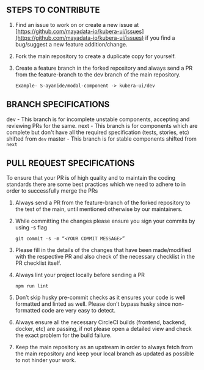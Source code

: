 ## STEPS TO CONTRIBUTE

1. Find an issue to work on or create a new issue at [https://github.com/mayadata-io/kubera-ui/issues](https://github.com/mayadata-io/kubera-ui/issues) if you find a bug/suggest a new feature addition/change.
2. Fork the main repository to create a duplicate copy for yourself.
3. Create a feature branch in the forked repository and always send a PR from the feature-branch to the dev branch of the main repository.

    ```
    Example- S-ayanide/modal-component -> kubera-ui/dev
    ```

## BRANCH SPECIFICATIONS

dev - This branch is for incomplete unstable components, accepting and reviewing PRs for the same.
next - This branch is for components which are complete but don't have all the required specification (tests, stories, etc) shifted from `dev`
master - This branch is for stable components shifted from `next`

## PULL REQUEST SPECIFICATIONS


To ensure that your PR is of high quality and to maintain the coding standards there are some best practices which we need to adhere to in order to successfully merge the PRs


1. Always send a PR from the feature-branch of the forked repository to the test of the main, until mentioned otherwise by our maintainers.
2. While committing the changes please ensure you sign your commits by using -s flag
    ```
    git commit -s -m “<YOUR COMMIT MESSAGE>”
    ```

3. Please fill in the details of the changes that have been made/modified with the respective PR and also check of the necessary checklist in the PR checklist itself.
4. Always lint your project locally before sending a PR
    ```
    npm run lint
    ```

5. Don’t skip husky pre-commit checks as it ensures your code is well formatted and linted as well. Please don’t bypass husky since non-formatted code are very easy to detect.
6. Always ensure all the necessary CircleCI builds (frontend, backend, docker, etc) are passing, if not please open a detailed view and check the exact problem for the build failure.
7. Keep the main repository as an upstream in order to always fetch from the main repository and keep your local branch as updated as possible to not hinder your work.
